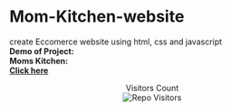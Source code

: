 # Mom-Kitchen-website
create Eccomerce website using html, css and javascript <br/>
**Demo of Project:** <br/>
**Moms Kitchen:** <br/>
[**Click here**](https://youtu.be/exhWcO3Hiu8) <br/>
<p align='center'>Visitors Count <br><img align="center" alt="Repo Visitors" src="https://profile-counter.glitch.me/Mahesh33217/count.svg"/></p>
